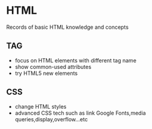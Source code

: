 # HTML
Records of basic HTML knowledge and concepts

## TAG
- focus on HTML elements with different tag name
- show common-used attributes 
- try HTML5 new  elements

## CSS
- change HTML styles 
- advanced CSS tech such as link Google Fonts,media queries,display,overflow...etc
